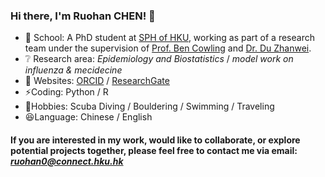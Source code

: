 ### Hi there, I'm Ruohan CHEN! 👋

- :school: School: A PhD student at [SPH of HKU](https://sph.hku.hk/), working as part of a research team under the supervision of [Prof. Ben Cowling](https://sph.hku.hk/en/Biography/Cowling-Benjamin-John) and [Dr. Du Zhanwei](https://sph.hku.hk/en/Biography/Du-Zhanwei).
- :grey_question: Research area:
  _Epidemiology and Biostatistics_
  / _model work on influenza & mecidecine_
- :page_with_curl: Websites: [ORCID](https://orcid.org/0009-0008-3739-8098) / [ResearchGate](https://www.researchgate.net/profile/Ruohan-Chen-4)
- ⚡Coding: Python / R 
- 🏃Hobbies: Scuba Diving / Bouldering / Swimming / Traveling
- :laughing:Language: Chinese / English

#### If you are interested in my work, would like to collaborate, or explore potential projects together, please feel free to contact me via email: *ruohan0@connect.hku.hk*
